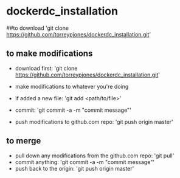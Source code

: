 # dockerdc_installation

##to download
'git clone https://github.com/torreypjones/dockerdc_installation.git'

## to make modifications
 - download first: 'git clone https://github.com/torreypjones/dockerdc_installation.git'

 - make modifications to whatever you're doing

 - if added a new file: 'git add <path/to/file>'

 - commit: 'git commit -a -m "commit message"'

 - push modifications to github.com repo: 'git push origin master'

## to merge
 - pull down any modifications from the github.com repo: 'git pull'
 - commit anything: 'git commit -a -m "commit message"'
 - push back to the origin: 'git push origin master'
